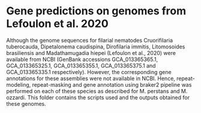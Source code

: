 # Gene predictions on genomes from Lefoulon et al. 2020
Although the genome sequences for filarial nematodes Cruorifilaria tuberocauda, Dipetalonema caudispina, Dirofilaria immitis, Litomosoides brasiliensis and Madathamugadia hiepei (Lefoulon et al., 2020) were available from NCBI (GenBank accessions GCA_013365365.1, GCA_013365325.1, GCA_013365355.1, GCA_013365375.1 and GCA_013365335.1 respectively). However, the corresponding gene annotations for these assemblies were not available in NCBI. Hence, repeat-modeling, repeat-masking and gene annotation using braker2 pipeline was performed on each of these species as described for M. perstans and M. ozzardi.
This folder contains the scripts used and the outputs obtained for these genomes.
